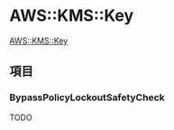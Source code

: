# AWS::KMS::Key

[AWS::KMS::Key](https://docs.aws.amazon.com/ja_jp/AWSCloudFormation/latest/UserGuide/aws-resource-kms-key.html)

## 項目

### BypassPolicyLockoutSafetyCheck

TODO
